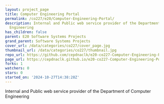 ```yaml
---
layout: project_page
title: Computer Engineering Portal
permalink: /co227/e20/Computer-Engineering-Portal/
description: Internal and Public web service provider of the Department of Computer
  Engineering
has_children: false
parent: E20 Software Systems Projects
grand_parent: Software Systems Projects
cover_url: /data/categories/co227/cover_page.jpg
thumbnail_url: /data/categories/co227/thumbnail.jpg
repo_url: https://github.com/cepdnaclk/e20-co227-Computer-Engineering-Portal
page_url: https://cepdnaclk.github.io/e20-co227-Computer-Engineering-Portal
forks: 1
watchers: 0
stars: 0
started_on: '2024-10-27T14:38:28Z'
---
```


Internal and Public web service provider of the Department of Computer Engineering
